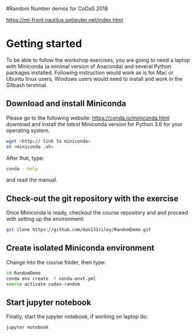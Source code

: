 #Random Number demos for CoDaS 2018

https://ml-front.nautilus.optiputer.net/index.html

# Getting started
To be able to follow the workshop exercises, you are going to need a laptop with Miniconda (a minimal version of Anaconda) and several Python packages installed. Following instruction would work as is for Mac or Ubuntu linux users, Windows users would need to install and work in the Gitbash terminal.

## Download and install Miniconda
Please go to the following website: https://conda.io/miniconda.html
download and install *the latest* Miniconda version for Python 3.6 for your operating system. 
```bash
wget <http:// link to miniconda>
sh <miniconda .sh>
```


After that, type:

```bash
conda --help
```

and read the manual.

## Check-out the git repository with the exercise 
Once Miniconda is ready, checkout the course repository and
and proceed with setting up the environment:

```bash
git clone https://github.com/dan131riley/RandomDemo.git 
```

## Create isolated Miniconda environment
Change into the course folder, then type:

```bash
cd RandomDemo
conda env create -f conda-envt.yml
source activate codas-random
```


## Start jupyter notebook

Finally, start the jupyter notebook, if working on laptop do:

```bash
jupyter notebook
```
